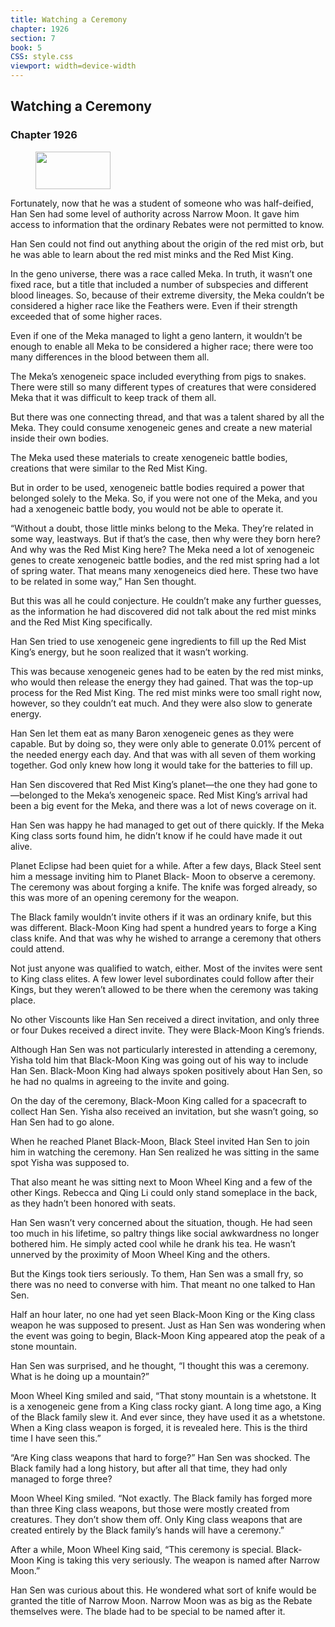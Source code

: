 ```yaml
---
title: Watching a Ceremony
chapter: 1926
section: 7
book: 5
CSS: style.css
viewport: width=device-width
---
```


## Watching a Ceremony

### Chapter 1926

<figure>
	<img src="../Images/gem.gif" alt="" id="gem" width="120" height="60" />
</figure>

Fortunately, now that he was a student of someone who was half-deified, Han Sen had some level of authority across Narrow Moon. It gave him access to information that the ordinary Rebates were not permitted to know.

Han Sen could not find out anything about the origin of the red mist orb, but he was able to learn about the red mist minks and the Red Mist King.

In the geno universe, there was a race called Meka. In truth, it wasn’t one fixed race, but a title that included a number of subspecies and different blood lineages. So, because of their extreme diversity, the Meka couldn’t be considered a higher race like the Feathers were. Even if their strength exceeded that of some higher races.

Even if one of the Meka managed to light a geno lantern, it wouldn’t be enough to enable all Meka to be considered a higher race; there were too many differences in the blood between them all.

The Meka’s xenogeneic space included everything from pigs to snakes. There were still so many different types of creatures that were considered Meka that it was difficult to keep track of them all.

But there was one connecting thread, and that was a talent shared by all the Meka. They could consume xenogeneic genes and create a new material inside their own bodies.

The Meka used these materials to create xenogeneic battle bodies, creations that were similar to the Red Mist King.

But in order to be used, xenogeneic battle bodies required a power that belonged solely to the Meka. So, if you were not one of the Meka, and you had a xenogeneic battle body, you would not be able to operate it.

“Without a doubt, those little minks belong to the Meka. They’re related in some way, leastways. But if that’s the case, then why were they born here? And why was the Red Mist King here? The Meka need a lot of xenogeneic genes to create xenogeneic battle bodies, and the red mist spring had a lot of spring water. That means many xenogeneics died here. These two have to be related in some way,” Han Sen thought.

But this was all he could conjecture. He couldn’t make any further guesses, as the information he had discovered did not talk about the red mist minks and the Red Mist King specifically.

Han Sen tried to use xenogeneic gene ingredients to fill up the Red Mist King’s energy, but he soon realized that it wasn’t working.

This was because xenogeneic genes had to be eaten by the red mist minks, who would then release the energy they had gained. That was the top-up process for the Red Mist King. The red mist minks were too small right now, however, so they couldn’t eat much. And they were also slow to generate energy.

Han Sen let them eat as many Baron xenogeneic genes as they were capable. But by doing so, they were only able to generate 0.01% percent of the needed energy each day. And that was with all seven of them working together. God only knew how long it would take for the batteries to fill up.

Han Sen discovered that Red Mist King’s planet—the one they had gone to—belonged to the Meka’s xenogeneic space. Red Mist King’s arrival had been a big event for the Meka, and there was a lot of news coverage on it.

Han Sen was happy he had managed to get out of there quickly. If the Meka King class sorts found him, he didn’t know if he could have made it out alive.

Planet Eclipse had been quiet for a while. After a few days, Black Steel sent him a message inviting him to Planet Black- Moon to observe a ceremony. The ceremony was about forging a knife. The knife was forged already, so this was more of an opening ceremony for the weapon.

The Black family wouldn’t invite others if it was an ordinary knife, but this was different. Black-Moon King had spent a hundred years to forge a King class knife. And that was why he wished to arrange a ceremony that others could attend.

Not just anyone was qualified to watch, either. Most of the invites were sent to King class elites. A few lower level subordinates could follow after their Kings, but they weren’t allowed to be there when the ceremony was taking place.

No other Viscounts like Han Sen received a direct invitation, and only three or four Dukes received a direct invite. They were Black-Moon King’s friends.

Although Han Sen was not particularly interested in attending a ceremony, Yisha told him that Black-Moon King was going out of his way to include Han Sen. Black-Moon King had always spoken positively about Han Sen, so he had no qualms in agreeing to the invite and going.

On the day of the ceremony, Black-Moon King called for a spacecraft to collect Han Sen. Yisha also received an invitation, but she wasn’t going, so Han Sen had to go alone.

When he reached Planet Black-Moon, Black Steel invited Han Sen to join him in watching the ceremony. Han Sen realized he was sitting in the same spot Yisha was supposed to.

That also meant he was sitting next to Moon Wheel King and a few of the other Kings. Rebecca and Qing Li could only stand someplace in the back, as they hadn’t been honored with seats.

Han Sen wasn’t very concerned about the situation, though. He had seen too much in his lifetime, so paltry things like social awkwardness no longer bothered him. He simply acted cool while he drank his tea. He wasn’t unnerved by the proximity of Moon Wheel King and the others.

But the Kings took tiers seriously. To them, Han Sen was a small fry, so there was no need to converse with him. That meant no one talked to Han Sen.

Half an hour later, no one had yet seen Black-Moon King or the King class weapon he was supposed to present. Just as Han Sen was wondering when the event was going to begin, Black-Moon King appeared atop the peak of a stone mountain.

Han Sen was surprised, and he thought, “I thought this was a ceremony. What is he doing up a mountain?”

Moon Wheel King smiled and said, “That stony mountain is a whetstone. It is a xenogeneic gene from a King class rocky giant. A long time ago, a King of the Black family slew it. And ever since, they have used it as a whetstone. When a King class weapon is forged, it is revealed here. This is the third time I have seen this.”

“Are King class weapons that hard to forge?” Han Sen was shocked. The Black family had a long history, but after all that time, they had only managed to forge three?

Moon Wheel King smiled. “Not exactly. The Black family has forged more than three King class weapons, but those were mostly created from creatures. They don’t show them off. Only King class weapons that are created entirely by the Black family’s hands will have a ceremony.”

After a while, Moon Wheel King said, “This ceremony is special. Black-Moon King is taking this very seriously. The weapon is named after Narrow Moon.”

Han Sen was curious about this. He wondered what sort of knife would be granted the title of Narrow Moon. Narrow Moon was as big as the Rebate themselves were. The blade had to be special to be named after it.